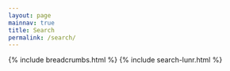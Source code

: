 ```yaml
---
layout: page
mainnav: true
title: Search
permalink: /search/
---
```

{% include breadcrumbs.html %}
{% include search-lunr.html %}
<script src="/js/text-glitch.js"></script>
<!-- particles.js container --> 
<div id="particles-js"></div>

<!-- particles.js lib - https://github.com/VincentGarreau/particles.js --> 
<script src="https://cdn.jsdelivr.net/particles.js/2.0.0/particles.min.js"></script>